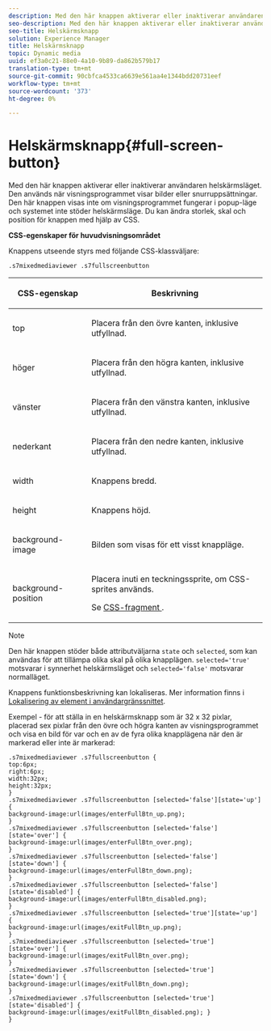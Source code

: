 ```yaml
---
description: Med den här knappen aktiverar eller inaktiverar användaren helskärmsläget. Den används när visningsprogrammet visar bilder eller snurruppsättningar. Den här knappen visas inte om visningsprogrammet fungerar i popup-läge och systemet inte stöder helskärmsläge. Du kan ändra storlek, skal och position för knappen med hjälp av CSS.
seo-description: Med den här knappen aktiverar eller inaktiverar användaren helskärmsläget. Den används när visningsprogrammet visar bilder eller snurruppsättningar. Den här knappen visas inte om visningsprogrammet fungerar i popup-läge och systemet inte stöder helskärmsläge. Du kan ändra storlek, skal och position för knappen med hjälp av CSS.
seo-title: Helskärmsknapp
solution: Experience Manager
title: Helskärmsknapp
topic: Dynamic media
uuid: ef3a0c21-88e0-4a10-9b89-da862b579b17
translation-type: tm+mt
source-git-commit: 90cbfca4533ca6639e561aa4e1344bdd20731eef
workflow-type: tm+mt
source-wordcount: '373'
ht-degree: 0%

---
```



# Helskärmsknapp{#full-screen-button}

Med den här knappen aktiverar eller inaktiverar användaren helskärmsläget. Den används när visningsprogrammet visar bilder eller snurruppsättningar. Den här knappen visas inte om visningsprogrammet fungerar i popup-läge och systemet inte stöder helskärmsläge. Du kan ändra storlek, skal och position för knappen med hjälp av CSS.

<!--<a id="section_061E550C1C1D4DB2BD663A898895B38C"></a>-->

**CSS-egenskaper för huvudvisningsområdet**

Knappens utseende styrs med följande CSS-klassväljare:

```
.s7mixedmediaviewer .s7fullscreenbutton
```

<table id="table_94EE3F5BBE4547C0B4943471CEE7EDE4"> 
 <thead> 
  <tr> 
   <th colname="col1" class="entry"> <p> CSS-egenskap </p> </th> 
   <th colname="col2" class="entry"> <p>Beskrivning </p> </th> 
  </tr> 
 </thead>
 <tbody> 
  <tr> 
   <td colname="col1"> <p> <span class="codeph"> top  </span> </p> </td> 
   <td colname="col2"> <p>Placera från den övre kanten, inklusive utfyllnad. </p> </td> 
  </tr> 
  <tr> 
   <td colname="col1"> <p> <span class="codeph"> höger  </span> </p> </td> 
   <td colname="col2"> <p>Placera från den högra kanten, inklusive utfyllnad. </p> </td> 
  </tr> 
  <tr> 
   <td colname="col1"> <p> <span class="codeph"> vänster  </span> </p> </td> 
   <td colname="col2"> <p>Placera från den vänstra kanten, inklusive utfyllnad. </p> </td> 
  </tr> 
  <tr> 
   <td colname="col1"> <p> <span class="codeph"> nederkant  </span> </p> </td> 
   <td colname="col2"> <p>Placera från den nedre kanten, inklusive utfyllnad. </p> </td> 
  </tr> 
  <tr> 
   <td colname="col1"> <p> <span class="codeph"> width </span> </p> </td> 
   <td colname="col2"> <p>Knappens bredd. </p> </td> 
  </tr> 
  <tr> 
   <td colname="col1"> <p> <span class="codeph"> height  </span> </p> </td> 
   <td colname="col2"> <p>Knappens höjd. </p> </td> 
  </tr> 
  <tr> 
   <td colname="col1"> <p> <span class="codeph"> background-image  </span> </p> </td> 
   <td colname="col2"> <p>Bilden som visas för ett visst knappläge. </p> </td> 
  </tr> 
  <tr> 
   <td colname="col1"> <p> <span class="codeph"> background-position  </span> </p> </td> 
   <td colname="col2"> <p> Placera inuti en teckningssprite, om CSS-sprites används. </p> <p>Se <a href="../../../c-html5-s7-aem-asset-viewers/c-html5-mixedmedia-viewer-about/c-html5-mixedmedia-viewer-customizingviewer/c-html5-mixedmedia-viewer-customizingviewer.md#section-209a43dfbddf4fc589e79cddaf233f50" format="dita" scope="local"> CSS-fragment </a>. </p> </td> 
  </tr> 
 </tbody> 
</table>

>[!NOTE]
>
>Den här knappen stöder både attributväljarna `state` och `selected`, som kan användas för att tillämpa olika skal på olika knapplägen. `selected='true'` motsvarar i synnerhet helskärmsläget och `selected='false'` motsvarar normalläget.

Knappens funktionsbeskrivning kan lokaliseras. Mer information finns i [Lokalisering av element i användargränssnittet](../../../c-html5-s7-aem-asset-viewers/c-html5-mixedmedia-viewer-about/c-html5-mixedmedia-viewer-localization.md#concept-16262b8096474d6c9c018c3e99110dd1).

Exempel - för att ställa in en helskärmsknapp som är 32 x 32 pixlar, placerad sex pixlar från den övre och högra kanten av visningsprogrammet och visa en bild för var och en av de fyra olika knapplägena när den är markerad eller inte är markerad:

```
.s7mixedmediaviewer .s7fullscreenbutton { 
top:6px; 
right:6px; 
width:32px; 
height:32px; 
} 
.s7mixedmediaviewer .s7fullscreenbutton [selected='false'][state='up'] { 
background-image:url(images/enterFullBtn_up.png); 
} 
.s7mixedmediaviewer .s7fullscreenbutton [selected='false'][state='over'] {  
background-image:url(images/enterFullBtn_over.png); 
} 
.s7mixedmediaviewer .s7fullscreenbutton [selected='false'][state='down'] {  
background-image:url(images/enterFullBtn_down.png); 
} 
.s7mixedmediaviewer .s7fullscreenbutton [selected='false'][state='disabled'] { 
background-image:url(images/enterFullBtn_disabled.png); 
} 
.s7mixedmediaviewer .s7fullscreenbutton [selected='true'][state='up'] {  
background-image:url(images/exitFullBtn_up.png); 
} 
.s7mixedmediaviewer .s7fullscreenbutton [selected='true'][state='over'] {  
background-image:url(images/exitFullBtn_over.png); 
} 
.s7mixedmediaviewer .s7fullscreenbutton [selected='true'][state='down'] {  
background-image:url(images/exitFullBtn_down.png); 
} 
.s7mixedmediaviewer .s7fullscreenbutton [selected='true'][state='disabled'] {  
background-image:url(images/exitFullBtn_disabled.png); } 
}
```

